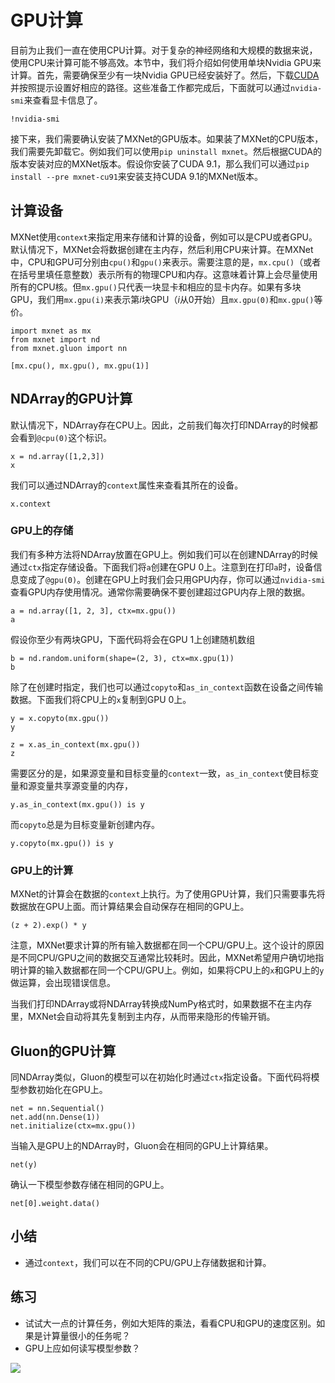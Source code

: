# GPU计算

目前为止我们一直在使用CPU计算。对于复杂的神经网络和大规模的数据来说，使用CPU来计算可能不够高效。本节中，我们将介绍如何使用单块Nvidia GPU来计算。首先，需要确保至少有一块Nvidia GPU已经安装好了。然后，下载[CUDA](https://developer.nvidia.com/cuda-downloads)并按照提示设置好相应的路径。这些准备工作都完成后，下面就可以通过`nvidia-smi`来查看显卡信息了。

```{.python .input  n=1}
!nvidia-smi
```

接下来，我们需要确认安装了MXNet的GPU版本。如果装了MXNet的CPU版本，我们需要先卸载它。例如我们可以使用`pip uninstall mxnet`。然后根据CUDA的版本安装对应的MXNet版本。假设你安装了CUDA 9.1，那么我们可以通过`pip install --pre mxnet-cu91`来安装支持CUDA 9.1的MXNet版本。

## 计算设备

MXNet使用`context`来指定用来存储和计算的设备，例如可以是CPU或者GPU。默认情况下，MXNet会将数据创建在主内存，然后利用CPU来计算。在MXNet中，CPU和GPU可分别由`cpu()`和`gpu()`来表示。需要注意的是，`mx.cpu()`（或者在括号里填任意整数）表示所有的物理CPU和内存。这意味着计算上会尽量使用所有的CPU核。但`mx.gpu()`只代表一块显卡和相应的显卡内存。如果有多块GPU，我们用`mx.gpu(i)`来表示第$i$块GPU（$i$从0开始）且`mx.gpu(0)`和`mx.gpu()`等价。

```{.python .input}
import mxnet as mx
from mxnet import nd
from mxnet.gluon import nn

[mx.cpu(), mx.gpu(), mx.gpu(1)]
```

## NDArray的GPU计算

默认情况下，NDArray存在CPU上。因此，之前我们每次打印NDArray的时候都会看到`@cpu(0)`这个标识。

```{.python .input  n=4}
x = nd.array([1,2,3])
x
```

我们可以通过NDArray的`context`属性来查看其所在的设备。

```{.python .input}
x.context
```

### GPU上的存储

我们有多种方法将NDArray放置在GPU上。例如我们可以在创建NDArray的时候通过`ctx`指定存储设备。下面我们将`a`创建在GPU 0上。注意到在打印`a`时，设备信息变成了`@gpu(0)`。创建在GPU上时我们会只用GPU内存，你可以通过`nvidia-smi`查看GPU内存使用情况。通常你需要确保不要创建超过GPU内存上限的数据。

```{.python .input  n=5}
a = nd.array([1, 2, 3], ctx=mx.gpu())
a
```

假设你至少有两块GPU，下面代码将会在GPU 1上创建随机数组

```{.python .input}
b = nd.random.uniform(shape=(2, 3), ctx=mx.gpu(1)) 
b
```

除了在创建时指定，我们也可以通过`copyto`和`as_in_context`函数在设备之间传输数据。下面我们将CPU上的`x`复制到GPU 0上。

```{.python .input  n=7}
y = x.copyto(mx.gpu())
y
```

```{.python .input}
z = x.as_in_context(mx.gpu())
z
```

需要区分的是，如果源变量和目标变量的`context`一致，`as_in_context`使目标变量和源变量共享源变量的内存，

```{.python .input  n=8}
y.as_in_context(mx.gpu()) is y
```

而`copyto`总是为目标变量新创建内存。

```{.python .input}
y.copyto(mx.gpu()) is y
```

### GPU上的计算

MXNet的计算会在数据的`context`上执行。为了使用GPU计算，我们只需要事先将数据放在GPU上面。而计算结果会自动保存在相同的GPU上。

```{.python .input  n=9}
(z + 2).exp() * y
```

注意，MXNet要求计算的所有输入数据都在同一个CPU/GPU上。这个设计的原因是不同CPU/GPU之间的数据交互通常比较耗时。因此，MXNet希望用户确切地指明计算的输入数据都在同一个CPU/GPU上。例如，如果将CPU上的`x`和GPU上的`y`做运算，会出现错误信息。

当我们打印NDArray或将NDArray转换成NumPy格式时，如果数据不在主内存里，MXNet会自动将其先复制到主内存，从而带来隐形的传输开销。

## Gluon的GPU计算

同NDArray类似，Gluon的模型可以在初始化时通过`ctx`指定设备。下面代码将模型参数初始化在GPU上。

```{.python .input  n=12}
net = nn.Sequential()
net.add(nn.Dense(1))
net.initialize(ctx=mx.gpu())
```

当输入是GPU上的NDArray时，Gluon会在相同的GPU上计算结果。

```{.python .input  n=13}
net(y)
```

确认一下模型参数存储在相同的GPU上。

```{.python .input  n=14}
net[0].weight.data()
```

## 小结

* 通过`context`，我们可以在不同的CPU/GPU上存储数据和计算。

## 练习

* 试试大一点的计算任务，例如大矩阵的乘法，看看CPU和GPU的速度区别。如果是计算量很小的任务呢？
* GPU上应如何读写模型参数？



![](../img/qr_use-gpu.svg)
